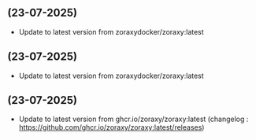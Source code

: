 
##  (23-07-2025)
- Update to latest version from zoraxydocker/zoraxy:latest

##  (23-07-2025)
- Update to latest version from zoraxydocker/zoraxy:latest

##  (23-07-2025)
- Update to latest version from ghcr.io/zoraxy/zoraxy:latest (changelog : https://github.com/ghcr.io/zoraxy/zoraxy:latest/releases)

